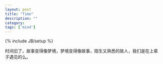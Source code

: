 ```yaml
---
layout: post
title: "Time"
description: ""
category: 
tags: ['mind']
---
```

{% include JB/setup %}

时间旧了，故事变得像梦境，梦境变得像故事，陌生又熟悉的故人，我们是在上辈子遇见的么。
